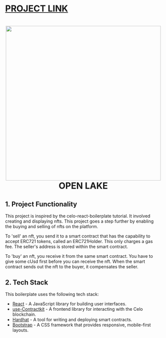# [PROJECT LINK](https://raphaelndonga.github.io/open-lake)
<div align="center">
      <h1> <img src="https://www.thewindowsclub.com/wp-content/uploads/2021/03/Etherium.png" width="500px"><br/>OPEN LAKE</h1>
     </div>

## 1. Project Functionality
This project is inspired by the celo-react-boilerplate tutorial. It involved creating and displaying nfts. This project goes a step further by enabling the buying and selling of nfts on the platform. 

To 'sell' an nft, you send it to a smart contract that has the capability to accept 
ERC721 tokens, called an ERC721Holder. This only charges a gas fee. The seller's address is stored within the smart contract.

To 'buy' an nft, you receive it from the same smart contract. You have to give some cUsd first before you can receive the nft. When the smart contract sends out the nft to the buyer, it compensates the seller.

## 2. Tech Stack
This boilerplate uses the following tech stack:
- [React](https://reactjs.org/) - A JavaScript library for building user interfaces.
- [use-Contractkit](contractkit
) - A frontend library for interacting with the Celo blockchain.
- [Hardhat](https://hardhat.org/) - A tool for writing and deploying smart contracts.
- [Bootstrap](https://getbootstrap.com/) - A CSS framework that provides responsive, mobile-first layouts.

